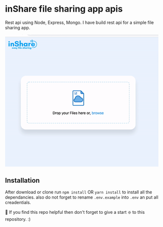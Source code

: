 # inShare file sharing app apis

Rest api using Node, Express, Mongo.
I have build rest api for a simple file sharing app. 

![demo gif](https://raw.githubusercontent.com/zuhairabs/inshare/master/public/img/demo.gif)


## Installation 
After download or clone run `npm install` OR `yarn install` to install all the dependancies.
also do not forget to rename `.env.example` into `.env` an put all creadentials.

🙏 If you find this repo helpful then don't forget to give a start ❇️ to this repository. :)